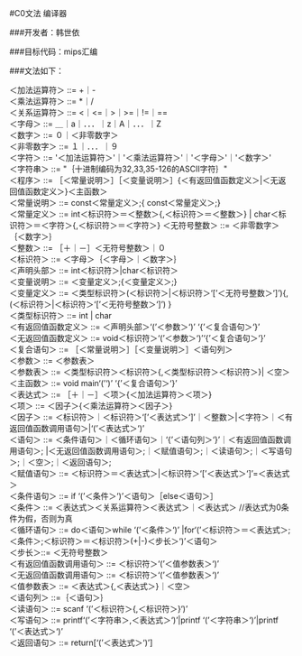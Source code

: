 #C0文法 编译器

###开发者：韩世依

###目标代码：mips汇编

###文法如下：

＜加法运算符＞ ::= +｜- <br>
＜乘法运算符＞  ::= *｜/<br>
＜关系运算符＞  ::=  <｜<=｜>｜>=｜!=｜==<br>
＜字母＞   ::= ＿｜a｜．．．｜z｜A｜．．．｜Z<br>
＜数字＞   ::= ０｜＜非零数字＞<br>
＜非零数字＞  ::= １｜．．．｜９<br>
＜字符＞    ::=  '＜加法运算符＞'｜'＜乘法运算符＞'｜'＜字母＞'｜'＜数字＞'<br>
＜字符串＞   ::=  "｛十进制编码为32,33,35-126的ASCII字符｝"                              <br>
＜程序＞    ::= ［＜常量说明＞］［＜变量说明＞］{＜有返回值函数定义＞|＜无返回值函数定义＞}＜主函数＞<br>
＜常量说明＞ ::=  const＜常量定义＞;{ const＜常量定义＞;}<br>
＜常量定义＞   ::=   int＜标识符＞＝＜整数＞{,＜标识符＞＝＜整数＞}
                            | char＜标识符＞＝＜字符＞{,＜标识符＞＝＜字符＞}
＜无符号整数＞  ::= ＜非零数字＞｛＜数字＞｝<br>
＜整数＞        ::= ［＋｜－］＜无符号整数＞｜０<br>
＜标识符＞    ::=  ＜字母＞｛＜字母＞｜＜数字＞｝<br>
＜声明头部＞   ::=  int＜标识符＞|char＜标识符＞<br>
＜变量说明＞  ::= ＜变量定义＞;{＜变量定义＞;}<br>
＜变量定义＞  ::= ＜类型标识符＞(＜标识符＞|＜标识符＞‘[’＜无符号整数＞‘]’){,(＜标识符＞|＜标识符＞‘[’＜无符号整数＞‘]’) }<br>
＜类型标识符＞      ::=  int | char<br>
＜有返回值函数定义＞  ::=  ＜声明头部＞‘(’＜参数＞‘)’ ‘{’＜复合语句＞‘}’<br>
＜无返回值函数定义＞  ::= void＜标识符＞‘(’＜参数＞‘)’‘{’＜复合语句＞‘}’<br>
＜复合语句＞   ::=  ［＜常量说明＞］［＜变量说明＞］＜语句列＞<br>
＜参数＞    ::= ＜参数表＞<br>
＜参数表＞    ::=  ＜类型标识符＞＜标识符＞{,＜类型标识符＞＜标识符＞}| ＜空＞<br>
＜主函数＞    ::= void main‘(’‘)’ ‘{’＜复合语句＞‘}’<br>
＜表达式＞    ::= ［＋｜－］＜项＞{＜加法运算符＞＜项＞}<br>
＜项＞     ::= ＜因子＞{＜乘法运算符＞＜因子＞}<br>
＜因子＞    ::= ＜标识符＞｜＜标识符＞‘[’＜表达式＞‘]’｜＜整数＞|＜字符＞｜＜有返回值函数调用语句＞|‘(’＜表达式＞‘)’<br>
＜语句＞    ::= ＜条件语句＞｜＜循环语句＞｜‘{’＜语句列＞‘}’｜＜有返回值函数调用语句＞; 
                      |＜无返回值函数调用语句＞;｜＜赋值语句＞;｜＜读语句＞;｜＜写语句＞;｜＜空＞;｜＜返回语句＞;<br>
＜赋值语句＞   ::=  ＜标识符＞＝＜表达式＞|＜标识符＞‘[’＜表达式＞‘]’=＜表达式＞<br>
＜条件语句＞  ::=  if ‘(’＜条件＞‘)’＜语句＞［else＜语句＞］<br>
＜条件＞    ::=  ＜表达式＞＜关系运算符＞＜表达式＞｜＜表达式＞ //表达式为0条件为假，否则为真<br>
＜循环语句＞   ::=  do＜语句＞while ‘(’＜条件＞‘)’ |for‘(’＜标识符＞＝＜表达式＞;＜条件＞;＜标识符＞＝＜标识符＞(+|-)＜步长＞‘)’＜语句＞<br>
＜步长＞::= ＜无符号整数＞  <br>
＜有返回值函数调用语句＞ ::= ＜标识符＞‘(’＜值参数表＞‘)’<br>
＜无返回值函数调用语句＞ ::= ＜标识符＞‘(’＜值参数表＞‘)’<br>
＜值参数表＞   ::= ＜表达式＞{,＜表达式＞}｜＜空＞<br>
＜语句列＞   ::=｛＜语句＞｝<br>
＜读语句＞    ::=  scanf ‘(’＜标识符＞{,＜标识符＞}‘)’<br>
＜写语句＞    ::=  printf‘(’＜字符串＞,＜表达式＞‘)’|printf ‘(’＜字符串＞‘)’|printf ‘(’＜表达式＞‘)’<br>
＜返回语句＞   ::=  return[‘(’＜表达式＞‘)’]<br>
